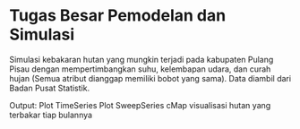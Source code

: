 # Tugas Besar Pemodelan dan Simulasi
Simulasi kebakaran hutan yang mungkin terjadi pada kabupaten Pulang Pisau dengan mempertimbangkan suhu, kelembapan udara, dan curah hujan (Semua atribut dianggap memiliki bobot yang sama). Data diambil dari Badan Pusat Statistik.

Output:
Plot TimeSeries
Plot SweepSeries
cMap visualisasi hutan yang terbakar tiap bulannya
